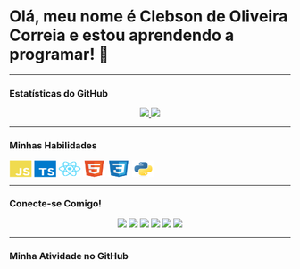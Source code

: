 # Olá, meu nome é Clebson de Oliveira Correia e estou aprendendo a programar! 👋

---

### Estatísticas do GitHub

<div align="center">
  <a href="https://github.com/ClebsonOC">
    <img height="180em" src="https://github-readme-stats.vercel.app/api?username=ClebsonOC&show_icons=true&theme=dracula&include_all_commits=true&count_private=true"/>
    <img height="180em" src="https://github-readme-stats.vercel.app/api/top-langs/?username=ClebsonOC&layout=compact&langs_count=7&theme=dracula"/>
  </a>
</div>

---

### Minhas Habilidades

<div style="display: inline_block">
  <img align="center" alt="cleb-Js" height="30" width="40" src="https://raw.githubusercontent.com/devicons/devicon/master/icons/javascript/javascript-plain.svg">
  <img align="center" alt="cleba-Ts" height="30" width="40" src="https://raw.githubusercontent.com/devicons/devicon/master/icons/typescript/typescript-plain.svg">
  <img align="center" alt="cleb-React" height="30" width="40" src="https://raw.githubusercontent.com/devicons/devicon/master/icons/react/react-original.svg">
  <img align="center" alt="cleb-HTML" height="30" width="40" src="https://raw.githubusercontent.com/devicons/devicon/master/icons/html5/html5-original.svg">
  <img align="center" alt="cleb-CSS" height="30" width="40" src="https://raw.githubusercontent.com/devicons/devicon/master/icons/css3/css3-original.svg">
  <img align="center" alt="cleb-Python" height="30" width="40" src="https://raw.githubusercontent.com/devicons/devicon/master/icons/python/python-original.svg">
  </div>

---

### Conecte-se Comigo!

<div align="center">
  <a href="https://www.playstation.com/pt-br/playstation-network/oliveiraclebson0/" target="_blank"><img src="https://img.shields.io/badge/PlayStation-003791?style=for-the-badge&logo=playstation&logoColor=white"></a>
  <a href="https://www.instagram.com/oliveiraclebson26/" target="_blank"><img src="https://img.shields.io/badge/-Instagram-%23E4405F?style=for-the-badge&logo=instagram&logoColor=white" target="_blank"></a>
  <a href="https://www.twitch.tv/clebinho08" target="_blank"><img src="https://img.shields.io/badge/Twitch-9146FF?style=for-the-badge&logo=twitch&logoColor=white" target="_blank"></a>
  <a href="https://discord.gg/SEU_LINK_DE_CONVITE_DISCORD_AQUI" target="_blank"><img src="https://img.shields.io/badge/Discord-7289DA?style=for-the-badge&logo=discord&logoColor=white" target="_blank"></a>
  <a href="mailto:oliveiraclebson007@gmail.com"><img src="https://img.shields.io/badge/-Gmail-%23333?style=for-the-badge&logo=gmail&logoColor=white" target="_blank"></a>
  <a href="https://www.linkedin.com/in/clebson-oliveira-36a743201/" target="_blank"><img src="https://img.shields.io/badge/-LinkedIn-%230077B5?style=for-the-badge&logo=linkedin&logoColor=white" target="_blank"></a>
</div>

---

### Minha Atividade no GitHub

<div align="center">
